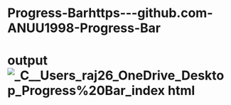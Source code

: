 # Progress-Barhttps---github.com-ANUU1998-Progress-Bar
# output ![_C__Users_raj26_OneDrive_Desktop_Progress%20Bar_index html](https://user-images.githubusercontent.com/103713942/170927478-0f46d573-7b8c-4b0e-87c3-afe9ee625411.png)
